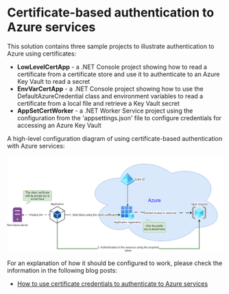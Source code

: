 # Certificate-based authentication to Azure services

This solution contains three sample projects to illustrate authentication to Azure using certificates:

* **LowLevelCertApp** - a .NET Console project showing how to read a certificate from a certificate store and use it to authenticate to an Azure Key Vault to read a secret
* **EnvVarCertApp** - a .NET Console project showing how to use the DefaultAzureCredential class and environment variables to read a certificate from a local file and retrieve a Key Vault secret
* **AppSetCertWorker** - a .NET Worker Service project using the configuration from the 'appsettings.json' file to configure credentials for accessing an Azure Key Vault

A high-level configuration diagram of using certificate-based authentication with Azure services:

![Certificate-based authentication](./images/certificate-credentials-figure03.png)

For an explanation of how it should be configured to work, please check the information in the following blog posts:

* [How to use certificate credentials to authenticate to Azure services](https://andrewmatveychuk.com/how-to-use-certificate-credentials-to-authenticate-to-azure-services/)
